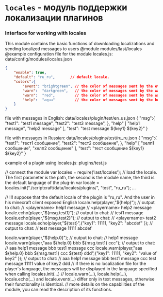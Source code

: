 <!-- TITLE: Locales -->
<!-- SUBTITLE:модуль поддержки локализации плагинов -->

# `locales` - модуль поддержки локализации плагинов
### Interface for working with locales
This module contains the basic functions of downloading localizations and sending localized messages to users
@module modules/last/locales
@example
configuration file for the module locales.js: data/config/modules/locales.json

```json
{
    "enable": true,
    "default": "ru_ru",       // default locale.
    "colors":{
        "event": "brightgreen", // the color of messages sent by the event function
        "warn":  "darkgreen",   // the color of messages sent by the warn function
        "warn":  "red",         // the color of messages sent by the warn function
        "help":  "aqua"         // the color of messages sent by the help function
    }
}
```


file with messages in English: data/locales/plugin/test/en_us.json
{
	"msg":{
		"test1": "test1 message",
		"test2": "test3 message",
	},
	"help" [
		"help1 message",
		"help2 message"
	],
	"test": "test message ${key1} ${key2}"
}

file with messages in Russian: data/locales/plugins/test/ru_ru.json
{
	"msg":{
		"test1": "тест1 сообщение",
		"test2": "тест2 сообщение",
	},
	"help" [
		"хелп1 сообщение",
		"хелп2 сообщение"
	],
	"test": "тест сообщение ${key1} ${key2}"
}

example of a plugin using locales.js: plugins/test.js
 
// connect the module
var  locales = require('last/locales');
// load the locale. The first parameter is the path, the second is the module name, the third is the default language of the plug-in
var locale = locales.init("./scriptcraft/data/locales/plugins/", "test", "ru_ru");
...

// !!! suppose that the default locale of the plugin is "ru_ru". And the user in his minecraft client exposed English
locale.help(player,"${help}"); 
// output to chat:
//   <playername> help1 message
//   <playername> help2 message
locale.echo(player,"${msg.test1}"); 
// output to chat:
//   <playername> test1 message
locale.echo(player,"${msg.test2}"); 
// output to chat:
//   <playername> test2 message
locale.echo(player,"${test}",{"key1": 11111, "key2": "abcdef" }); 
// output to chat:
//   <playername> test message 11111 abcdef

locale.warn(player,"${help.0}"); 
// output to chat:
//   <playername> help1 message
locale.warn(player,"aaa ${help.0} bbb ${msg.test1} ccc"); 
// output to chat:
//   <playername> aaa help1 message bbb test1 message ccc
locale.warn(player,"aaa ${help.0} bbb ${msg.test1} ccc ${test} ddd",{"key1": 11111, "key2": "value of key2" }); 
// output to chat:
//   <playername> aaa help1 message bbb test1 message ccc test message 11111 value of key2 ddd
// if there is no localization file for the player's language, the messages will be displayed in the language specified when calling locales.init(...)
// locale.warn(...), locale.help(...), locale.echo(...) and locale.event(...) differ only in text messages, otherwise their functionality is identical.
// more details on the capabilities of the module, you can read the description of its functions.